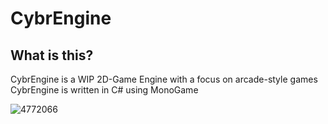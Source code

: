 # CybrEngine
## What is this?
CybrEngine is a WIP 2D-Game Engine with a focus on arcade-style games
CybrEngine is written in C# using MonoGame

![4772066](https://github.com/CybrNight/CybrEngine/assets/14323993/5102438e-352e-4028-9263-8eb648098d11)
